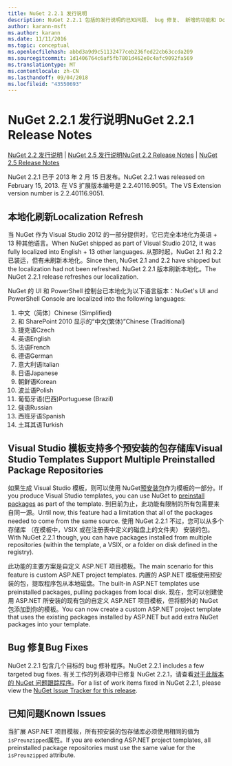 ```yaml
---
title: NuGet 2.2.1 发行说明
description: NuGet 2.2.1 包括的发行说明的已知问题、 bug 修复、 新增的功能和 Dcr。
author: karann-msft
ms.author: karann
ms.date: 11/11/2016
ms.topic: conceptual
ms.openlocfilehash: abbd3a9d9c51132477ceb236fed22cb63ccda209
ms.sourcegitcommit: 1d1406764c6af5fb7801d462e0c4afc9092fa569
ms.translationtype: MT
ms.contentlocale: zh-CN
ms.lasthandoff: 09/04/2018
ms.locfileid: "43550693"
---
```

# <a name="nuget-221-release-notes"></a><span data-ttu-id="017a9-103">NuGet 2.2.1 发行说明</span><span class="sxs-lookup"><span data-stu-id="017a9-103">NuGet 2.2.1 Release Notes</span></span>

<span data-ttu-id="017a9-104">[NuGet 2.2 发行说明](../release-notes/nuget-2.2.md) | [NuGet 2.5 发行说明](../release-notes/nuget-2.5.md)</span><span class="sxs-lookup"><span data-stu-id="017a9-104">[NuGet 2.2 Release Notes](../release-notes/nuget-2.2.md) | [NuGet 2.5 Release Notes](../release-notes/nuget-2.5.md)</span></span>

<span data-ttu-id="017a9-105">NuGet 2.2.1 已于 2013 年 2 月 15 日发布。</span><span class="sxs-lookup"><span data-stu-id="017a9-105">NuGet 2.2.1 was released on February 15, 2013.</span></span>  <span data-ttu-id="017a9-106">在 VS 扩展版本编号是 2.2.40116.9051。</span><span class="sxs-lookup"><span data-stu-id="017a9-106">The VS Extension version number is 2.2.40116.9051.</span></span>

## <a name="localization-refresh"></a><span data-ttu-id="017a9-107">本地化刷新</span><span class="sxs-lookup"><span data-stu-id="017a9-107">Localization Refresh</span></span>
<span data-ttu-id="017a9-108">当 NuGet 作为 Visual Studio 2012 的一部分提供时，它已完全本地化为英语 + 13 种其他语言。</span><span class="sxs-lookup"><span data-stu-id="017a9-108">When NuGet shipped as part of Visual Studio 2012, it was fully localized into English + 13 other languages.</span></span>  <span data-ttu-id="017a9-109">从那时起，NuGet 2.1 和 2.2 已装运，但有未刷新本地化。</span><span class="sxs-lookup"><span data-stu-id="017a9-109">Since then, NuGet 2.1 and 2.2 have shipped but the localization had not been refreshed.</span></span>  <span data-ttu-id="017a9-110">NuGet 2.2.1 版本刷新本地化。</span><span class="sxs-lookup"><span data-stu-id="017a9-110">The NuGet 2.2.1 release refreshes our localization.</span></span>

<span data-ttu-id="017a9-111">NuGet 的 UI 和 PowerShell 控制台已本地化为以下语言版本：</span><span class="sxs-lookup"><span data-stu-id="017a9-111">NuGet's UI and PowerShell Console are localized into the following languages:</span></span>

1. <span data-ttu-id="017a9-112">中文（简体）</span><span class="sxs-lookup"><span data-stu-id="017a9-112">Chinese (Simplified)</span></span>
1. <span data-ttu-id="017a9-113">和 SharePoint 2010 显示的“中文(繁体)”</span><span class="sxs-lookup"><span data-stu-id="017a9-113">Chinese (Traditional)</span></span>
1. <span data-ttu-id="017a9-114">捷克语</span><span class="sxs-lookup"><span data-stu-id="017a9-114">Czech</span></span>
1. <span data-ttu-id="017a9-115">英语</span><span class="sxs-lookup"><span data-stu-id="017a9-115">English</span></span>
1. <span data-ttu-id="017a9-116">法语</span><span class="sxs-lookup"><span data-stu-id="017a9-116">French</span></span>
1. <span data-ttu-id="017a9-117">德语</span><span class="sxs-lookup"><span data-stu-id="017a9-117">German</span></span>
1. <span data-ttu-id="017a9-118">意大利语</span><span class="sxs-lookup"><span data-stu-id="017a9-118">Italian</span></span>
1. <span data-ttu-id="017a9-119">日语</span><span class="sxs-lookup"><span data-stu-id="017a9-119">Japanese</span></span>
1. <span data-ttu-id="017a9-120">朝鲜语</span><span class="sxs-lookup"><span data-stu-id="017a9-120">Korean</span></span>
1. <span data-ttu-id="017a9-121">波兰语</span><span class="sxs-lookup"><span data-stu-id="017a9-121">Polish</span></span>
1. <span data-ttu-id="017a9-122">葡萄牙语(巴西)</span><span class="sxs-lookup"><span data-stu-id="017a9-122">Portuguese (Brazil)</span></span>
1. <span data-ttu-id="017a9-123">俄语</span><span class="sxs-lookup"><span data-stu-id="017a9-123">Russian</span></span>
1. <span data-ttu-id="017a9-124">西班牙语</span><span class="sxs-lookup"><span data-stu-id="017a9-124">Spanish</span></span>
1. <span data-ttu-id="017a9-125">土耳其语</span><span class="sxs-lookup"><span data-stu-id="017a9-125">Turkish</span></span>

## <a name="visual-studio-templates-support-multiple-preinstalled-package-repositories"></a><span data-ttu-id="017a9-126">Visual Studio 模板支持多个预安装的包存储库</span><span class="sxs-lookup"><span data-stu-id="017a9-126">Visual Studio Templates Support Multiple Preinstalled Package Repositories</span></span>
<span data-ttu-id="017a9-127">如果生成 Visual Studio 模板，则可以使用 NuGet[预安装包](../visual-studio-extensibility/visual-studio-templates.md)作为模板的一部分。</span><span class="sxs-lookup"><span data-stu-id="017a9-127">If you produce Visual Studio templates, you can use NuGet to [preinstall packages](../visual-studio-extensibility/visual-studio-templates.md) as part of the template.</span></span>  <span data-ttu-id="017a9-128">到目前为止，此功能有限制的所有包需要来自同一源。</span><span class="sxs-lookup"><span data-stu-id="017a9-128">Until now, this feature had a limitation that all of the packages needed to come from the same source.</span></span>  <span data-ttu-id="017a9-129">使用 NuGet 2.2.1 不过，您可以从多个存储库 （在模板中，VSIX 或在注册表中定义的磁盘上的文件夹） 安装的包。</span><span class="sxs-lookup"><span data-stu-id="017a9-129">With NuGet 2.2.1 though, you can have packages installed from multiple repositories (within the template, a VSIX, or a folder on disk defined in the registry).</span></span>

<span data-ttu-id="017a9-130">此功能的主要方案是自定义 ASP.NET 项目模板。</span><span class="sxs-lookup"><span data-stu-id="017a9-130">The main scenario for this feature is custom ASP.NET project templates.</span></span>  <span data-ttu-id="017a9-131">内置的 ASP.NET 模板使用预安装的包，提取程序包从本地磁盘。</span><span class="sxs-lookup"><span data-stu-id="017a9-131">The built-in ASP.NET templates use preinstalled packages, pulling packages from local disk.</span></span>  <span data-ttu-id="017a9-132">现在，您可以创建使用 ASP.NET 所安装的现有包的自定义 ASP.NET 项目模板，但将额外的 NuGet 包添加到你的模板。</span><span class="sxs-lookup"><span data-stu-id="017a9-132">You can now create a custom ASP.NET project template that uses the existing packages installed by ASP.NET but add extra NuGet packages into your template.</span></span>

## <a name="bug-fixes"></a><span data-ttu-id="017a9-133">Bug 修复</span><span class="sxs-lookup"><span data-stu-id="017a9-133">Bug Fixes</span></span>
<span data-ttu-id="017a9-134">NuGet 2.2.1 包含几个目标的 bug 修补程序。</span><span class="sxs-lookup"><span data-stu-id="017a9-134">NuGet 2.2.1 includes a few targeted bug fixes.</span></span> <span data-ttu-id="017a9-135">有关工作的列表项中已修复 NuGet 2.2.1，请查看[对于此版本的 NuGet 问题跟踪程序](http://nuget.codeplex.com/workitem/list/advanced?keyword=&status=Closed&type=All&priority=All&release=NuGet%202.2.1&assignedTo=All&component=All&sortField=LastUpdatedDate&sortDirection=Descending&page=0)。</span><span class="sxs-lookup"><span data-stu-id="017a9-135">For a list of work items fixed in NuGet 2.2.1, please view the [NuGet Issue Tracker for this release](http://nuget.codeplex.com/workitem/list/advanced?keyword=&status=Closed&type=All&priority=All&release=NuGet%202.2.1&assignedTo=All&component=All&sortField=LastUpdatedDate&sortDirection=Descending&page=0).</span></span>


## <a name="known-issues"></a><span data-ttu-id="017a9-136">已知问题</span><span class="sxs-lookup"><span data-stu-id="017a9-136">Known Issues</span></span>

<span data-ttu-id="017a9-137">当扩展 ASP.NET 项目模板，所有预安装的包存储库必须使用相同的值为`isPreunzipped`属性。</span><span class="sxs-lookup"><span data-stu-id="017a9-137">If you are extending ASP.NET project templates, all preinstalled package repositories must use the same value for the `isPreunzipped` attribute.</span></span>
